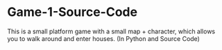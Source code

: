 # Game-1-Source-Code

This is a small platform game with a small map + character, which allows you to walk around and enter houses. (In Python and Source Code)
